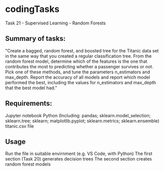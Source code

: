 # codingTasks
Task 21 - Supervised Learning - Random Forests

## Summary of tasks:
"Create a bagged, random forest, and boosted tree for the Titanic data set in the same way that you created a regular classification tree.
From the random forest model, determine which of the features is the one that contributes the most to predicting whether a passenger survives or not.
Pick one of these methods, and tune the parameters n_estimators and max_depth.
Report the accuracy of all models and report which model performed the best, including the values for n_estimators and max_depth that the best model had."

## Requirements:
Jupyter notebook
Python (Including: pandas; sklearn.model_selection; sklearn.tree; sklearn; matplotlib.pyplot; sklearn.metrics; sklearn.ensemble)
titanic.csv file

## Usage
Run the file in suitable envirnment (e.g. VS Code, with Python)
The first section (Task 20) generates decision trees
The second section creates random forest models
